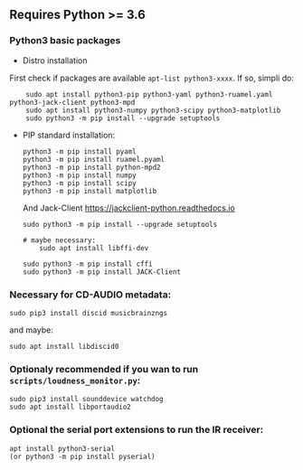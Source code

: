 ## Requires Python >= 3.6

### Python3 basic packages

- Distro installation

First check if packages are available `apt-list python3-xxxx`. If so, simpli do:

```
    sudo apt install python3-pip python3-yaml python3-ruamel.yaml python3-jack-client python3-mpd
    sudo apt install python3-numpy python3-scipy python3-matplotlib
    sudo python3 -m pip install --upgrade setuptools
```

- PIP standard installation:

    ```
    python3 -m pip install pyaml
    python3 -m pip install ruamel.pyaml
    python3 -m pip install python-mpd2
    python3 -m pip install numpy
    python3 -m pip install scipy
    python3 -m pip install matplotlib
    ```

  And Jack-Client
  https://jackclient-python.readthedocs.io

    ```
    sudo python3 -m pip install --upgrade setuptools
    
    # maybe necessary:
        sudo apt install libffi-dev
    
    sudo python3 -m pip install cffi
    sudo python3 -m pip install JACK-Client
    ```

### Necessary for CD-AUDIO metadata:

    sudo pip3 install discid musicbrainzngs

and maybe:

    sudo apt install libdiscid0

### Optionaly recommended if you wan to run `scripts/loudness_monitor.py`:

    sudo pip3 install sounddevice watchdog
    sudo apt install libportaudio2
    
### Optional the serial port extensions to run the IR receiver:

    apt install python3-serial
    (or python3 -m pip install pyserial)

